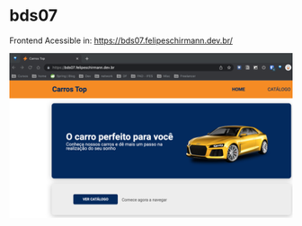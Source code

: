 # bds07


Frontend Acessible in: https://bds07.felipeschirmann.dev.br/

![Info](https://raw.githubusercontent.com/felipeschirmann/bds07/main/print.png)
